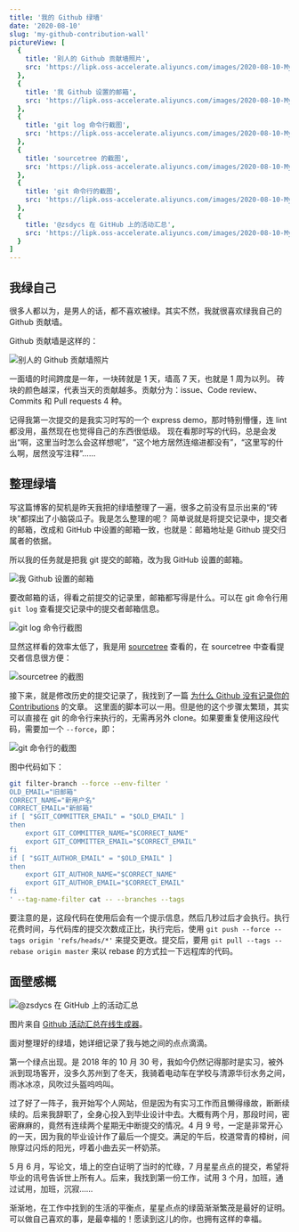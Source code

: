 ```yaml
---
title: '我的 Github 绿墙'
date: '2020-08-10'
slug: 'my-github-contribution-wall'
pictureView: [
  {
    title: '别人的 Github 贡献墙照片',
    src: 'https://lipk.oss-accelerate.aliyuncs.com/images/2020-08-10-My-github-contribution-wall(1).jpg',
  },
  {
    title: '我 Github 设置的邮箱',
    src: 'https://lipk.oss-accelerate.aliyuncs.com/images/2020-08-10-My-github-contribution-wall(2).jpg',
  },
  {
    title: 'git log 命令行截图',
    src: 'https://lipk.oss-accelerate.aliyuncs.com/images/2020-08-10-My-github-contribution-wall(3).jpg',
  },
  {
    title: 'sourcetree 的截图',
    src: 'https://lipk.oss-accelerate.aliyuncs.com/images/2020-08-10-My-github-contribution-wall(4).jpg',
  },
  {
    title: 'git 命令行的截图',
    src: 'https://lipk.oss-accelerate.aliyuncs.com/images/2020-08-10-My-github-contribution-wall(5).jpg',
  },
  {
    title: '@zsdycs 在 GitHub 上的活动汇总',
    src: 'https://lipk.oss-accelerate.aliyuncs.com/images/2020-08-10-My-github-contribution-wall(6).jpg',
  }
]
---
```


## 我绿自己

很多人都以为，是男人的话，都不喜欢被绿。其实不然，我就很喜欢绿我自己的 Github 贡献墙。

Github 贡献墙是这样的：

![别人的 Github 贡献墙照片](https://lipk.oss-accelerate.aliyuncs.com/images/2020-08-10-My-github-contribution-wall(1).jpg)

一面墙的时间跨度是一年，一块砖就是 1 天，墙高 7 天，也就是 1 周为以列。
砖块的颜色越深，代表当天的贡献越多。贡献分为：issue、Code review、Commits 和 Pull requests 4 种。

记得我第一次提交的是我实习时写的一个 express demo，那时特别懵懂，连 lint 都没用，虽然现在也觉得自己的东西很低级。
现在看那时写的代码，总是会发出“啊，这里当时怎么会这样想呢”，“这个地方居然连缩进都没有”，“这里写的什么啊，居然没写注释”……

## 整理绿墙

写这篇博客的契机是昨天我把的绿墙整理了一遍，很多之前没有显示出来的“砖块”都探出了小脑袋瓜子。我是怎么整理的呢？
简单说就是将提交记录中，提交者的邮箱，改成和 GitHub 中设置的邮箱一致，也就是：邮箱地址是 Github 提交归属者的依据。

所以我的任务就是把我 git 提交的邮箱，改为我 GitHub 设置的邮箱。

![我 Github 设置的邮箱](https://lipk.oss-accelerate.aliyuncs.com/images/2020-08-10-My-github-contribution-wall(2).jpg)

要改邮箱的话，得看之前提交的记录里，邮箱都写得是什么。可以在 git 命令行用 `git log` 查看提交记录中的提交者邮箱信息。

![git log 命令行截图](https://lipk.oss-accelerate.aliyuncs.com/images/2020-08-10-My-github-contribution-wall(3).jpg)

显然这样看的效率太低了，我是用 [sourcetree](https://www.sourcetreeapp.com/) 查看的，在 sourcetree 中查看提交者信息很方便：

![sourcetree 的截图](https://lipk.oss-accelerate.aliyuncs.com/images/2020-08-10-My-github-contribution-wall(4).jpg)

接下来，就是修改历史的提交记录了，我找到了一篇 [为什么 Github 没有记录你的 Contributions](https://segmentfault.com/a/1190000004318632) 的文章。
这里面的脚本可以一用。但是他的这个步骤太繁琐，其实可以直接在 git 的命令行来执行的，无需再另外 clone。如果要重复使用这段代码，需要加一个 `--force`，即：

![git 命令行的截图](https://lipk.oss-accelerate.aliyuncs.com/images/2020-08-10-My-github-contribution-wall(5).jpg)

图中代码如下：

```bash
git filter-branch --force --env-filter '
OLD_EMAIL="旧邮箱"
CORRECT_NAME="新用户名"
CORRECT_EMAIL="新邮箱"
if [ "$GIT_COMMITTER_EMAIL" = "$OLD_EMAIL" ]
then
    export GIT_COMMITTER_NAME="$CORRECT_NAME"
    export GIT_COMMITTER_EMAIL="$CORRECT_EMAIL"
fi
if [ "$GIT_AUTHOR_EMAIL" = "$OLD_EMAIL" ]
then
    export GIT_AUTHOR_NAME="$CORRECT_NAME"
    export GIT_AUTHOR_EMAIL="$CORRECT_EMAIL"
fi
' --tag-name-filter cat -- --branches --tags
```

要注意的是，这段代码在使用后会有一个提示信息，然后几秒过后才会执行。执行花费时间，与代码库的提交次数成正比，执行完后，使用 `git push --force --tags origin 'refs/heads/*'` 来提交更改。提交后，要用 `git pull --tags --rebase origin master` 来以 rebase 的方式拉一下远程库的代码。

## 面壁感概

![@zsdycs 在 GitHub 上的活动汇总](https://lipk.oss-accelerate.aliyuncs.com/images/2020-08-10-My-github-contribution-wall(6).jpg)

 图片来自 [Github 活动汇总在线生成器](https://github-contributions.now.sh)。

面对整理好的绿墙，她详细记录了我与她之间的点点滴滴。

第一个绿点出现。是 2018 年的 10 月 30 号，我如今仍然记得那时是实习，被外派到现场客开，没多久苏州到了冬天，我骑着电动车在学校与清源华衍水务之间，雨冰冰凉，风吹过头盔呜呜叫。

过了好了一阵子，我开始写个人网站，但是因为有实习工作而且懒得缘故，断断续续的。后来我辞职了，全身心投入到毕业设计中去。大概有两个月，那段时间，密密麻麻的，竟然有连续两个星期无中断提交的情况。4 月 9 号，一定是非常开心的一天，因为我的毕业设计作了最后一个提交。满足的午后，校道常青的樟树，间隙穿过闪烁的阳光，哼着小曲去买一杯奶茶。

5 月 6 月，写论文，墙上的空白证明了当时的忙碌，7 月星星点点的提交，希望将毕业的讯号告诉世上所有人。后来，我找到第一份工作，试用 3 个月，加班，通过试用，加班，沉寂……

渐渐地，在工作中找到的生活的平衡点，星星点点的绿茵渐渐繁茂是最好的证明。可以做自己喜欢的事，是最幸福的！愿读到这儿的你，也拥有这样的幸福。
